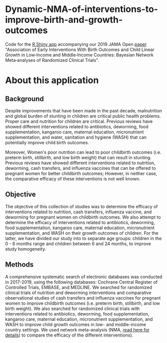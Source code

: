 # Dynamic-NMA-of-interventions-to-improve-birth-and-growth-outcomes
Code for the [R Shiny app](https://mtek.shinyapps.io/Dynamic_NMA_Tool_MTEK/) accompanying our 2019 JAMA Open [paper](https://jamanetwork.com/journals/jamanetworkopen/fullarticle/2739049) "Association of Early Interventions With Birth Outcomes and Child Linear Growth in Low‑Income and Middle‑Income Countries: Bayesian Network Meta‑analyses of Randomized Clinical Trials".

# **About this application**

## **Background**
Despite improvements that have been made in the past decade, malnutrition and global burden of stunting in children are critical public health problems. Proper care and nutrition for children are critical. Previous reviews have showed different interventions related to antibiotics, deworming, food supplementation, kangaroo care, maternal education, micronutrient supplementation, and water, sanitation and hygiene (WASH) that can potentially improve child birth outcomes. 

Moreover, Women's poor nutrition can lead to poor childbirth outcomes (i.e. preterm birth, stillbirth, and low birth weight) that can result in stunting. Previous reviews have showed different interventions related to nutrition, deworming, cash transfers, and influenza vaccines that can be offered to pregnant women for better childbirth outcomes;
However, in neither case, the comparative efficacy of these interventions is not well known.  
 

## **Objective**
The objective of this collection of studies was to determine the efficacy of interventions related to nutrition, cash transfers, influenza vaccine, and deworming for pregnant women on childbirth outcomes.
We also attempt to determine the efficacy of interventions related to antibiotics, deworming, food supplementation, kangaroo care, maternal education, micronutrient supplementation, and WASH on their growth outcomes of children. For the latter, we have divided our study into to separate age groups: children in the 0 - 6 months range and children between 6 and 24 months, to improve study homogeneity.  

##  **Methods**
A comprehensive systematic search of electronic databases was conducted in 2017-2019, using the following databases: Cochrane Central Register of Controlled Trials, EMBASE, and MEDLINE. We searched for randomized clinical trials of nutrition and deworming interventions and comparative observational studies of cash transfers and influenza vaccines for pregnant women to improve childbirth outcomes (i.e. preterm birth, stillbirth, and low birth weight). We also searched for randomized clinical trials with interventions related to antibiotics, deworming, food supplementation, kangaroo care, maternal education, micronutrient supplementation, and WASH to improve child growth outcomes in low- and middle-income country settings. We used network meta-analysis (NMA, [read here for details](https://www.ncbi.nlm.nih.gov/pubmedhealth/PMH0088912/pdf/PubMedHealth_PMH0088912.pdf)) to compare the efficacy of the different interventions).



